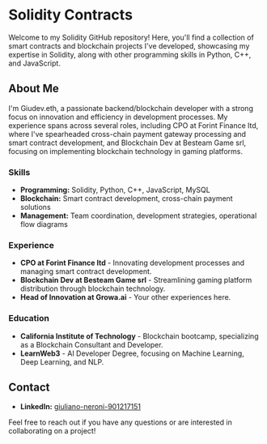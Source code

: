 # Solidity Contracts

Welcome to my Solidity GitHub repository! Here, you'll find a collection of smart contracts and blockchain projects I've developed, showcasing my expertise in Solidity, along with other programming skills in Python, C++, and JavaScript.

## About Me

I'm Giudev.eth, a passionate backend/blockchain developer with a strong focus on innovation and efficiency in development processes. My experience spans across several roles, including CPO at Forint Finance ltd, where I've spearheaded cross-chain payment gateway processing and smart contract development, and Blockchain Dev at Besteam Game srl, focusing on implementing blockchain technology in gaming platforms.

### Skills

- **Programming:** Solidity, Python, C++, JavaScript, MySQL
- **Blockchain:** Smart contract development, cross-chain payment solutions
- **Management:** Team coordination, development strategies, operational flow diagrams

### Experience

- **CPO at Forint Finance ltd** - Innovating development processes and managing smart contract development.
- **Blockchain Dev at Besteam Game srl** - Streamlining gaming platform distribution through blockchain technology.
- **Head of Innovation at Growa.ai** - Your other experiences here.

### Education

- **California Institute of Technology** - Blockchain bootcamp, specializing as a Blockchain Consultant and Developer.
- **LearnWeb3** - AI Developer Degree, focusing on Machine Learning, Deep Learning, and NLP.

## Contact

- **LinkedIn:** [giuliano-neroni-901217151](https://www.linkedin.com/in/giuliano-neroni-901217151/)

Feel free to reach out if you have any questions or are interested in collaborating on a project!
